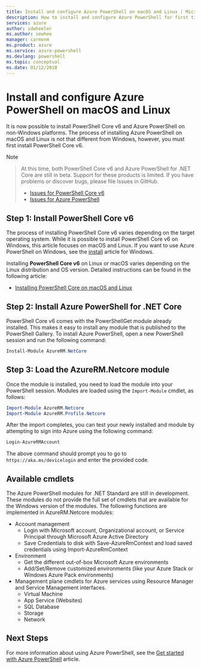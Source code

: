 ```yaml
---
title: Install and configure Azure PowerShell on macOS and Linux | Microsoft Docs
description: How to install and configure Azure PowerShell for first time use on macOS and Linux.
services: azure
author: sdwheeler
ms.author: sewhee
manager: carmonm
ms.product: azure
ms.service: azure-powershell
ms.devlang: powershell
ms.topic: conceptual
ms.date: 01/12/2018
---
```

# Install and configure Azure PowerShell on macOS and Linux

It is now possible to install PowerShell Core v6 and Azure PowerShell on non-Windows platforms.
The process of installing Azure PowerShell on macOS and Linux is not that different from Windows,
however, you must first install PowerShell Core v6.

> [!NOTE]

> At this time, both PowerShell Core v6 and Azure PowerShell for .NET Core are still in beta.
> Support for these products is limited. If you have problems or discover bugs, please file Issues
> in GitHub.
>
> * [Issues for PowerShell Core v6](https://github.com/PowerShell/PowerShell/issues)
> * [Issues for Azure PowerShell](https://github.com/azure/azure-docs-powershell/issues)

## Step 1: Install PowerShell Core v6

The process of installing PowerShell Core v6 varies depending on the target operating system.
While it is possible to install PowerShell Core v6 on Windows, this article focuses on macOS and
Linux. If you want to use Azure PowerShell on Windows, see the [install](./install-azurerm-ps.md)
article for Windows.

Installing **PowerShell Core v6** on Linux or macOS varies depending on the Linux distribution and OS version.
Detailed instructions can be found in the following article:

- [Installing PowerShell Core on macOS and Linux](/powershell/scripting/setup/installing-powershell-core-on-macos-and-linux)

## Step 2: Install Azure PowerShell for .NET Core

PowerShell Core v6 comes with the PowerShellGet module already installed. This makes it easy to
install any module that is published to the PowerShell Gallery. To install Azure PowerShell, open a
new PowerShell session and run the following command:

```powershell
Install-Module AzureRM.NetCore
```

## Step 3: Load the AzureRM.Netcore module

Once the module is installed, you need to load the module into your PowerShell session. Modules are
loaded using the `Import-Module` cmdlet, as follows:

```powershell
Import-Module AzureRM.Netcore
Import-Module AzureRM.Profile.Netcore
```

After the import completes, you can test your newly installed and module by attempting to sign into
Azure using the following command:

```powershell
Login-AzureRMAccount
```

The above command should prompt you to go to `https://aka.ms/devicelogin` and enter the
provided code.

## Available cmdlets

The Azure PowerShell modules for .NET Standard are still in development. These modules do not
provide the full set of cmdlets that are available for the Windows version of the modules. The
following functions are implemented in AzureRM.Netcore modules:

* Account management
  - Login with Microsoft account, Organizational account, or Service Principal through Microsoft
    Azure Active Directory
  - Save Credentials to disk with Save-AzureRmContext and load saved credentials using
    Import-AzureRmContext
* Environment
  - Get the different out-of-box Microsoft Azure environments
  - Add/Set/Remove customized environments (like your Azure Stack or Windows Azure Pack environments)
* Management plane cmdlets for Azure services using Resource Manager and Service Management interfaces.
  - Virtual Machine
  - App Service (Websites)
  - SQL Database
  - Storage
  - Network

## Next Steps

For more information about using Azure PowerShell, see the
[Get started with Azure PowerShell](get-started-azureps.md) article.
